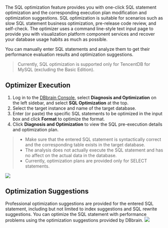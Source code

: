 The SQL optimization feature provides you with one-click SQL statement optimization and the corresponding execution plan modification and optimization suggestions. SQL optimization is suitable for scenarios such as slow SQL statement business optimization, pre-release code review, and self-check. The optimizer uses a command line-style text input page to provide you with visualization platform component services and recover your database usage habits as much as possible.

You can manually enter SQL statements and analyze them to get their performance evaluation results and optimization suggestions.

>Currently, SQL optimization is supported only for TencentDB for MySQL (excluding the Basic Edition).

## Optimizer Execution
1. Log in to the [DBbrain Console](https://console.cloud.tencent.com/dbbrain/analysis), select **Diagnosis and Optimization** on the left sidebar, and select **SQL Optimization** at the top.
2. Select the target instance and name of the target database.
3. Enter (or paste) the specific SQL statements to be optimized in the input box and click **Format** to optimize the format.
4. Click **Diagnosis and Optimization** to view the SQL pre-execution details and optimization plan.
>
>- Make sure that the entered SQL statement is syntactically correct and the corresponding table exists in the target database.
>- The analysis does not actually execute the SQL statement and has no affect on the actual data in the database.
>- Currently, optimization plans are provided only for SELECT statements.
>
![](https://main.qcloudimg.com/raw/a482161bc3644fb497fbbb96146008a4.png)


## Optimization Suggestions
Professional optimization suggestions are provided for the entered SQL statement, including but not limited to index suggestions and SQL rewrite suggestions. You can optimize the SQL statement with performance problems using the optimization suggestions provided by DBbrain.
![](https://main.qcloudimg.com/raw/1b2e5d01d115755f0dbac835bd94dc0b.png)
